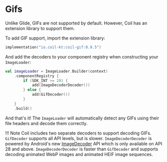 # Gifs

Unlike Glide, GIFs are not supported by default. However, Coil has an extension library to support them.

To add GIF support, import the extension library:

```kotlin
implementation("io.coil-kt:coil-gif:0.9.5")
```

And add the decoders to your component registry when constructing your `ImageLoader`:

```kotlin
val imageLoader = ImageLoader.Builder(context)
    .componentRegistry {
        if (SDK_INT >= 28) {
            add(ImageDecoderDecoder())
        } else {
            add(GifDecoder())
        }
    }
    .build()
```

And that's it! The `ImageLoader` will automatically detect any GIFs using their file headers and decode them correctly.

!!! Note
    Coil includes two separate decoders to support decoding GIFs. `GifDecoder` supports all API levels, but is slower. `ImageDecoderDecoder` is powered by Android's new [ImageDecoder](https://developer.android.com/reference/android/graphics/ImageDecoder) API which is only available on API 28 and above. `ImageDecoderDecoder` is faster than `GifDecoder` and supports decoding animated WebP images and animated HEIF image sequences.
